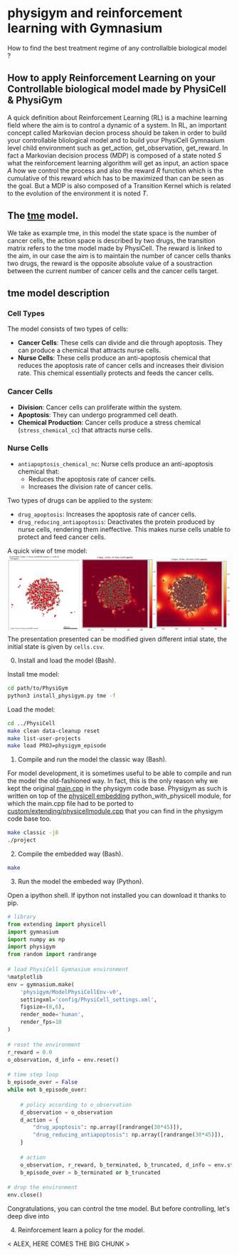 # physigym and reinforcement learning with Gymnasium

How to find the best treatment regime of any controllalble biological model ?

## How to apply Reinforcement Learning on your Controllable biological model made by PhysiCell & PhysiGym

A quick definition about Reinforcement Learning (RL) is a machine learning field where the aim is to control a dynamic of a system. In RL, an important concept called Markovian decion process should be taken in order to build your controllable bliological model and to build your PhysiCell Gymnasium level child environment such as get_action, get_observation, get_reward. In fact a Markovian decision process (MDP) is composed of a state noted $S$ what the reinforcement learning algorithm will get as input, an action space $A$ how we control the process and also the reward $R$ function which is the cumulative of this reward which has to be maximized than can be seen as the goal. But a MDP is also composed of a Transition Kernel which is related to the evolution of the environment it is noted $T$.

## The [tme](https://github.com/Dante-Berth/PhysiGym/tree/main/model/tme) model.

We take as example tme, in this model the state space is the number of cancer cells, the action space is described by two drugs, the transition matrix refers to the tme model made by PhysiCell. The reward is linked to the aim, in our case the aim is to maintain the number of cancer cells thanks two drugs, the reward is the opposite absolute value of a soustraction between the current number of cancer cells and the cancer cells target.
## tme model description
### Cell Types
The model consists of two types of cells:

- **Cancer Cells**: These cells can divide and die through apoptosis. They can produce a chemical that attracts nurse cells.
- **Nurse Cells**: These cells produce an anti-apoptosis chemical that reduces the apoptosis rate of cancer cells and increases their division rate. This chemical essentially protects and feeds the cancer cells.

### Cancer Cells
- **Division**: Cancer cells can proliferate within the system.
- **Apoptosis**: They can undergo programmed cell death.
- **Chemical Production**: Cancer cells produce a stress chemical (`stress_chemical_cc`) that attracts nurse cells.

### Nurse Cells
- `antiapoptosis_chemical_nc`: Nurse cells produce an anti-apoptosis chemical  that:
  - Reduces the apoptosis rate of cancer cells.
  - Increases the division rate of cancer cells.

Two types of drugs can be applied to the system:

- `drug_apoptosis`: Increases the apoptosis rate of cancer cells.
- `drug_reducing_antiapoptosis`: Deactivates the protein produced by nurse cells, rendering them ineffective. This makes nurse cells unable to protect and feed cancer cells.

A quick view of tme model:
![Same TME model with three different representations, cancer cells are in grey hwile nurse cells are in red. THe first presentation is the raw representation , while the second one is displaying the production of stress chemicall cc and the last image represents the production of antiapoptosis chemical nc produced by nurse cells](man/img/tme_model.png)
The presentation presented can be modified given different intial state, the initial state is given by  `cells.csv`.


0. Install and load the model (Bash).

Install tme model:

```bash
cd path/to/PhysiGym
python3 install_physigym.py tme -f
```

Load the model:

```bash
cd ../PhysiCell
make clean data-cleanup reset
make list-user-projects
make load PROJ=physigym_episode
```

1. Compile and run the model the classic way (Bash).


For model development, it is sometimes useful to be able to compile and run the model the old-fashioned way.
In fact, this is the only reason why we kept the original [main.cpp](https://github.com/Dante-Berth/PhysiGym/blob/main/physigym/main.cpp) in the physigym code base.
Physigym as such is written on top of the [physicell embedding](https://github.com/elmbeech/physicellembedding) python_with_physicell module,
for which the main.cpp file had to be ported to [custom/extending/physicellmodule.cpp](https://github.com/Dante-Berth/PhysiGym/blob/main/model/template/custom_modules/extending/physicellmodule.cpp) that you can find in the physigym code base too.



```bash
make classic -j8
./project
```

2. Compile the embedded way (Bash).

```bash
make
```

3. Run the model the embeded way (Python).

Open a ipython shell. If ipython not installed you can download it thanks to pip.

```python
# library
from extending import physicell
import gymnasium
import numpy as np
import physigym
from random import randrange

# load PhysiCell Gymnasium environment
%matplotlib
env = gymnasium.make(
    'physigym/ModelPhysiCellEnv-v0',
    settingxml='config/PhysiCell_settings.xml',
    figsize=(8,6),
    render_mode='human',
    render_fps=10
)

# reset the environment
r_reward = 0.0
o_observation, d_info = env.reset()

# time step loop
b_episode_over = False
while not b_episode_over:

    # policy according to o_observation
    d_observation = o_observation
    d_action = {
        "drug_apoptosis": np.array([randrange(30*45)]),
        "drug_reducing_antiapoptosis": np.array([randrange(30*45)]),
    }

    # action
    o_observation, r_reward, b_terminated, b_truncated, d_info = env.step(d_action)
    b_episode_over = b_terminated or b_truncated

# drop the environment
env.close()
```
Congratulations, you can control the tme model. But before controlling, let's deep dive into 

4. Reinforcement learn a policy for the model.

< ALEX, HERE COMES THE BIG CHUNK >
